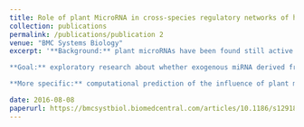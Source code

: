 ```yaml
---
title: Role of plant MicroRNA in cross-species regulatory networks of humans
collection: publications
permalink: /publications/publication 2
venue: "BMC Systems Biology"
excerpt: '**Background:** plant microRNAs have been found still active after digestion. 

**Goal:** exploratory research about whether exogenous miRNA derived from vegetables will have impact on human in RNA interaction level. 

**More specific:** computational prediction of the influence of plant microRNA on human RNA expression level in different organs(stomach, kidney, liver etc)'

date: 2016-08-08
paperurl: https://bmcsystbiol.biomedcentral.com/articles/10.1186/s12918-016-0292-1
---
```

